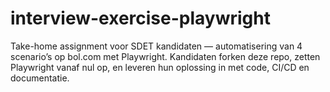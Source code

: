 # interview-exercise-playwright
Take-home assignment voor SDET kandidaten — automatisering van 4 scenario’s op bol.com met Playwright. Kandidaten forken deze repo, zetten Playwright vanaf nul op, en leveren hun oplossing in met code, CI/CD en documentatie.
